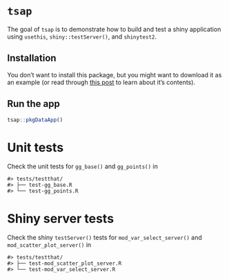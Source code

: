 
<!-- README.md is generated from README.Rmd. Please edit that file -->

# `tsap`

<!-- badges: start -->
<!-- badges: end -->

The goal of `tsap` is to demonstrate how to build and test a shiny
application using `usethis`, `shiny::testServer()`, and `shinytest2`.

## Installation

You don’t want to install this package, but you might want to download
it as an example (or read through [this
post](https://mjfrigaard.github.io/posts/testing-shiny/) to learn about
it’s contents).

## Run the app

``` r
tsap::pkgDataApp()
```

# Unit tests

Check the unit tests for `gg_base()` and `gg_points()` in

    #> tests/testthat/
    #> ├── test-gg_base.R
    #> └── test-gg_points.R

# Shiny server tests

Check the shiny `testServer()` tests for `mod_var_select_server()` and
`mod_scatter_plot_server()` in

    #> tests/testthat/
    #> ├── test-mod_scatter_plot_server.R
    #> └── test-mod_var_select_server.R
